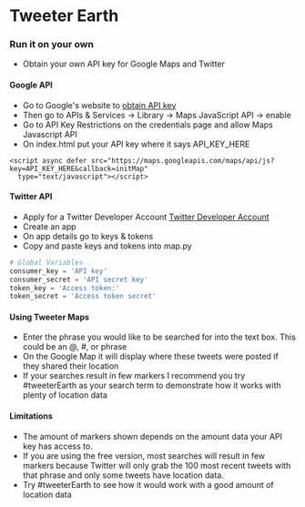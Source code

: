 # Tweeter Earth
### Run it on your own
* Obtain your own API key for Google Maps and Twitter
#### Google API
* Go to Google's website to 
[obtain API key](https://console.cloud.google.com/getting-started)
* Then go to APIs & Services -> Library -> Maps JavaScript API -> enable
* Go to API Key Restrictions on the credentials page and allow Maps Javascript API
* On index.html put your API key where it says API_KEY_HERE
```
<script async defer src="https://maps.googleapis.com/maps/api/js?key=API_KEY_HERE&callback=initMap"
  type="text/javascript"></script>
```
#### Twitter API
* Apply for a Twitter Developer Account
[Twitter Developer Account](https://developer.twitter.com/)
* Create an app
* On app details go to keys & tokens
* Copy and paste keys and tokens into map.py
```python
# Global Variables
consumer_key = 'API key'
consumer_secret = 'API secret key'
token_key = 'Access token:'
token_secret = 'Access token secret'
```
#### Using Tweeter Maps
* Enter the phrase you would like to be searched for into the text box. This could be an @, #, or phrase
* On the Google Map it will display where these tweets were posted if they shared their location
* If your searches result in few markers I recommend you try #tweeterEarth as your search term to demonstrate how it works with plenty of location data

#### Limitations
* The amount of markers shown depends on the amount data your API key has access to. 
* If you are using the free version, most searches will result in few markers because Twitter will only grab the 100 most recent tweets with that phrase and only some tweets have location data.
* Try #tweeterEarth to see how it would work with a good amount of location data
